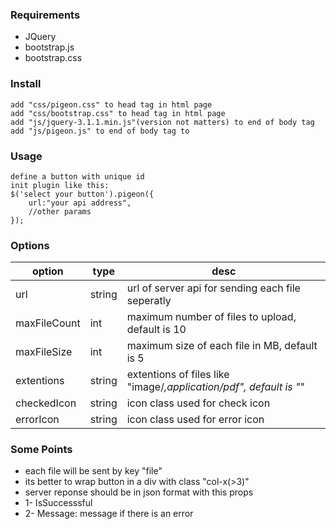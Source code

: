 
### Requirements

* JQuery
* bootstrap.js
* bootstrap.css

### Install
```
add "css/pigeon.css" to head tag in html page
add "css/bootstrap.css" to head tag in html page
add "js/jquery-3.1.1.min.js"(version not matters) to end of body tag
add "js/pigeon.js" to end of body tag to
```
### Usage
```
define a button with unique id
init plugin like this: 
$('select your button').pigeon({
    url:"your api address",
    //other params
});
```

### Options

| option | type | desc |
| --- | --- |--- |
|  url | string |  url of server api for sending each file seperatly
| maxFileCount | int | maximum number of files to upload, default is 10 |
| maxFileSize | int | maximum size of each file in MB, default is 5 |
| extentions | string | extentions of files like "image/*,application/pdf", default is "*" |
| checkedIcon | string | icon class used for check icon |
| errorIcon | string | icon class used for error icon |

### Some Points

* each file will be sent by key "file"
* its better to wrap button in a div with class "col-x(>3)"
* server reponse should be in json format with this props
* 1- IsSuccesssful
* 2- Message: message if there is an error
